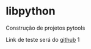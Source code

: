 # libpython
Construção de projetos pytools


Link de teste será do [github](https://github.com/Luiz-Lins)
1